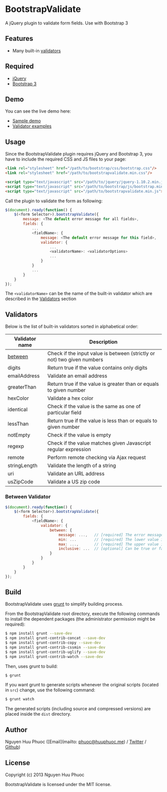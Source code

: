 # BootstrapValidate

A jQuery plugin to validate form fields. Use with Bootstrap 3

## Features

* Many built-in [validators](#validators)

## Required

* [jQuery](http://jquery.com/)
* [Bootstrap 3](http://getbootstrap.com/)

## Demo

You can see the live demo here:

* [Sample demo](https://rawgithub.com/nghuuphuoc/bootstrapvalidate/master/demo/index.html)
* [Validator examples](https://rawgithub.com/nghuuphuoc/bootstrapvalidate/master/demo/validators.html)

## Usage

Since the BootstrapValidate plugin requires jQuery and Bootstrap 3, you have to include the required CSS and JS files to your page:

```html
<link rel="stylesheet" href="/path/to/bootstrap/css/bootstrap.css"/>
<link rel="stylesheet" href="/path/to/bootstrapvalidate.min.css"/>

<script type="text/javascript" src="/path/to/jquery/jquery-1.10.2.min.js"></script>
<script type="text/javascript" src="/path/to/bootstrap/js/bootstrap.min.js"></script>
<script type="text/javascript" src="/path/to/bootstrapvalidate.min.js"></script>
```

Call the plugin to validate the form as following:

```javascript
$(document).ready(function() {
    $(<form Selector>).bootstrapValidate({
        message: <The default error message for all fields>,
        fields: {
            ...
            <fieldName>: {
                message: <The default error message for this field>,
                validator: {
                    ...
                    <validatorName>: <validatorOptions>
                    ...
                }
            }
            ...
        }
    }
});
```

The ```<validatorName>``` can be the name of the built-in validator which are described in the [Validators](#validators) section

## Validators

Below is the list of built-in validators sorted in alphabetical order:

Validator name                | Description
------------------------------|------------
[between](#between-validator) | Check if the input value is between (strictly or not) two given numbers
digits                        | Return true if the value contains only digits
emailAddress                  | Validate an email address
greaterThan                   | Return true if the value is greater than or equals to given number
hexColor                      | Validate a hex color
identical                     | Check if the value is the same as one of particular field
lessThan                      | Return true if the value is less than or equals to given number
notEmpty                      | Check if the value is empty
regexp                        | Check if the value matches given Javascript regular expression
remote                        | Perform remote checking via Ajax request
stringLength                  | Validate the length of a string
uri                           | Validate an URL address
usZipCode                     | Validate a US zip code

### Between Validator

```javascript
$(document).ready(function() {
    $(<form Selector>).bootstrapValidate({
        fields: {
            <fieldName>: {
                validator: {
                    between: {
                        message: ...,   // [required] The error message
                        min: ...        // [required] The lower value in the range
                        max: ...,       // [required] The upper value in the range
                        inclusive: ...  // [optional] Can be true or false. If true, the input value must be in the range strictly
                    }
                }
            }
        }
    }
});
```

## Build

BootstrapValidate uses [grunt](http://gruntjs.com) to simplify building process.

From the BootstrapValidate root directory, execute the following commands to install the dependent packages (the administrator permission might be required):

```bash
$ npm install grunt --save-dev
$ npm install grunt-contrib-concat --save-dev
$ npm install grunt-contrib-copy --save-dev
$ npm install grunt-contrib-cssmin --save-dev
$ npm install grunt-contrib-uglify --save-dev
$ npm install grunt-contrib-watch --save-dev
```

Then, uses grunt to build:

```bash
$ grunt
```

If you want grunt to generate scripts whenever the original scripts (located in ```src```) change, use the following command:

```bash
$ grunt watch
```

The generated scripts (including source and compressed versions) are placed inside the ```dist``` directory.

## Author

Nguyen Huu Phuoc ([Email](mailto: phuoc@huuphuoc.me) / [Twitter](http://twitter.com/nghuuphuoc) / [Github](http://github.com/nghuuphuoc))

## License

Copyright (c) 2013 Nguyen Huu Phuoc

BootstrapValidate is licensed under the MIT license.